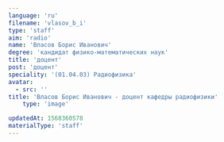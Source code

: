 ```yaml
---
language: 'ru'
filename: 'vlasov_b_i'
type: 'staff'
aim: 'radio'
name: 'Власов Борис Иванович'
degree: 'кандидат физико-математических наук'
title: 'доцент'
post: 'доцент'
speciality: '(01.04.03) Радиофизика'
avatar:
  - src: ''
title: 'Власов Борис Иванович - доцент кафедры радиофизики'
    type: 'image'

updatedAt: 1568360578
materialType: 'staff'
---
```


